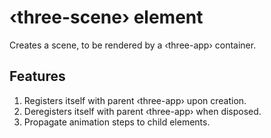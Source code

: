 # ‹three-scene› element

Creates a scene, to be rendered by a ‹three-app› container.

## Features

1. Registers itself with parent ‹three-app› upon creation.
2. Deregisters itself with parent ‹three-app› when disposed.
3. Propagate animation steps to child elements.